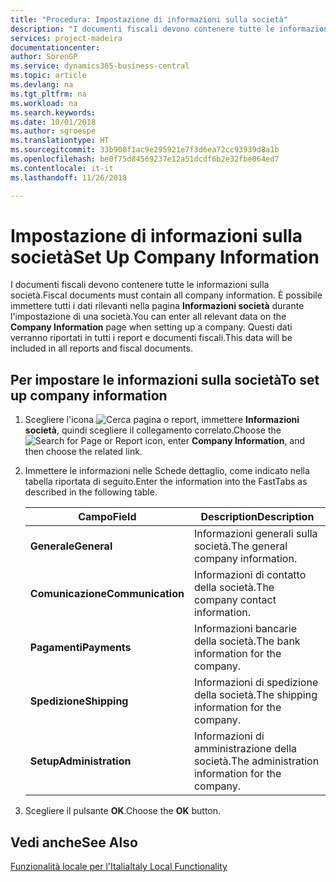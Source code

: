 ```yaml
---
title: "Procedura: Impostazione di informazioni sulla società"
description: "I documenti fiscali devono contenere tutte le informazioni sulla società. È possibile immettere tutti i dati rilevanti nella pagina **Informazioni società** durante l'impostazione di una società."
services: project-madeira
documentationcenter: 
author: SorenGP
ms.service: dynamics365-business-central
ms.topic: article
ms.devlang: na
ms.tgt_pltfrm: na
ms.workload: na
ms.search.keywords: 
ms.date: 10/01/2018
ms.author: sgroespe
ms.translationtype: HT
ms.sourcegitcommit: 33b900f1ac9e295921e7f3d6ea72cc93939d8a1b
ms.openlocfilehash: be0f75d84569237e12a51dcdf6b2e32fbe064ed7
ms.contentlocale: it-it
ms.lasthandoff: 11/26/2018

---
```

# <a name="set-up-company-information"></a><span data-ttu-id="286a3-104">Impostazione di informazioni sulla società</span><span class="sxs-lookup"><span data-stu-id="286a3-104">Set Up Company Information</span></span>
<span data-ttu-id="286a3-105">I documenti fiscali devono contenere tutte le informazioni sulla società.</span><span class="sxs-lookup"><span data-stu-id="286a3-105">Fiscal documents must contain all company information.</span></span> <span data-ttu-id="286a3-106">È possibile immettere tutti i dati rilevanti nella pagina **Informazioni società** durante l'impostazione di una società.</span><span class="sxs-lookup"><span data-stu-id="286a3-106">You can enter all relevant data on the **Company Information** page when setting up a company.</span></span> <span data-ttu-id="286a3-107">Questi dati verranno riportati in tutti i report e documenti fiscali.</span><span class="sxs-lookup"><span data-stu-id="286a3-107">This data will be included in all reports and fiscal documents.</span></span>  

## <a name="to-set-up-company-information"></a><span data-ttu-id="286a3-108">Per impostare le informazioni sulla società</span><span class="sxs-lookup"><span data-stu-id="286a3-108">To set up company information</span></span>  

1.  <span data-ttu-id="286a3-109">Scegliere l'icona ![Cerca pagina o report](../../media/ui-search/search_small.png "icona Cerca pagina o report"), immettere **Informazioni società**, quindi scegliere il collegamento correlato.</span><span class="sxs-lookup"><span data-stu-id="286a3-109">Choose the ![Search for Page or Report](../../media/ui-search/search_small.png "Search for Page or Report icon") icon, enter **Company Information**, and then choose the related link.</span></span>  
2.  <span data-ttu-id="286a3-110">Immettere le informazioni nelle Schede dettaglio, come indicato nella tabella riportata di seguito.</span><span class="sxs-lookup"><span data-stu-id="286a3-110">Enter the information into the FastTabs as described in the following table.</span></span>

    |<span data-ttu-id="286a3-111">Campo</span><span class="sxs-lookup"><span data-stu-id="286a3-111">Field</span></span>|<span data-ttu-id="286a3-112">Description</span><span class="sxs-lookup"><span data-stu-id="286a3-112">Description</span></span>|  
    |-------------|---------------------------------------|  
    |<span data-ttu-id="286a3-113">**Generale**</span><span class="sxs-lookup"><span data-stu-id="286a3-113">**General**</span></span>|<span data-ttu-id="286a3-114">Informazioni generali sulla società.</span><span class="sxs-lookup"><span data-stu-id="286a3-114">The general company information.</span></span>|  
    |<span data-ttu-id="286a3-115">**Comunicazione**</span><span class="sxs-lookup"><span data-stu-id="286a3-115">**Communication**</span></span>|<span data-ttu-id="286a3-116">Informazioni di contatto della società.</span><span class="sxs-lookup"><span data-stu-id="286a3-116">The company contact information.</span></span>|  
    |<span data-ttu-id="286a3-117">**Pagamenti**</span><span class="sxs-lookup"><span data-stu-id="286a3-117">**Payments**</span></span>|<span data-ttu-id="286a3-118">Informazioni bancarie della società.</span><span class="sxs-lookup"><span data-stu-id="286a3-118">The bank information for the company.</span></span>|  
    |<span data-ttu-id="286a3-119">**Spedizione**</span><span class="sxs-lookup"><span data-stu-id="286a3-119">**Shipping**</span></span>|<span data-ttu-id="286a3-120">Informazioni di spedizione della società.</span><span class="sxs-lookup"><span data-stu-id="286a3-120">The shipping information for the company.</span></span>|  
    |<span data-ttu-id="286a3-121">**Setup**</span><span class="sxs-lookup"><span data-stu-id="286a3-121">**Administration**</span></span>|<span data-ttu-id="286a3-122">Informazioni di amministrazione della società.</span><span class="sxs-lookup"><span data-stu-id="286a3-122">The administration information for the company.</span></span>|  

3.  <span data-ttu-id="286a3-123">Scegliere il pulsante **OK**.</span><span class="sxs-lookup"><span data-stu-id="286a3-123">Choose the **OK** button.</span></span>  

## <a name="see-also"></a><span data-ttu-id="286a3-124">Vedi anche</span><span class="sxs-lookup"><span data-stu-id="286a3-124">See Also</span></span>  
 [<span data-ttu-id="286a3-125">Funzionalità locale per l'Italia</span><span class="sxs-lookup"><span data-stu-id="286a3-125">Italy Local Functionality</span></span>](italy-local-functionality.md)   

